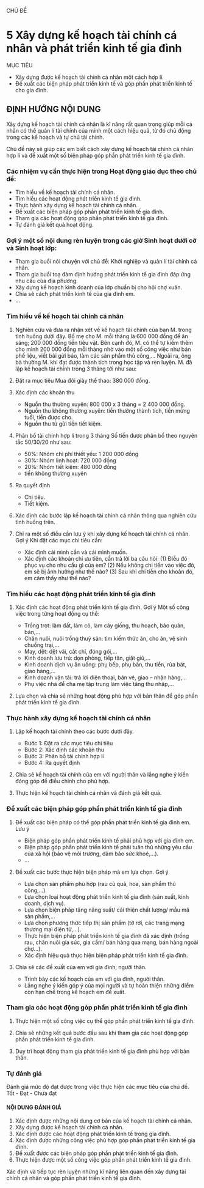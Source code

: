 CHỦ ĐỀ
# 5 Xây dựng kế hoạch tài chính cá nhân và phát triển kinh tế gia đình

MỤC TIÊU
* Xây dựng được kế hoạch tài chính cá nhân một cách hợp lí.
* Đề xuất các biện pháp phát triển kinh tế và góp phần phát triển kinh tế cho gia đình.

## ĐỊNH HƯỚNG NỘI DUNG
Xây dựng kế hoạch tài chính cá nhân là kĩ năng rất quan trọng giúp mỗi cá nhân có thể quản lí tài chính của mình một cách hiệu quả, từ đó chủ động trong các kế hoạch và tự chủ tài chính.

Chủ đề này sẽ giúp các em biết cách xây dựng kế hoạch tài chính cá nhân hợp lí và đề xuất một số biện pháp góp phần phát triển kinh tế gia đình.

### Các nhiệm vụ cần thực hiện trong Hoạt động giáo dục theo chủ đề:
* Tìm hiểu về kế hoạch tài chính cá nhân.
* Tìm hiểu các hoạt động phát triển kinh tế gia đình.
* Thực hành xây dựng kế hoạch tài chính cá nhân.
* Đề xuất các biện pháp góp phần phát triển kinh tế gia đình.
* Tham gia các hoạt động góp phần phát triển kinh tế gia đình.
* Tự đánh giá kết quả hoạt động.

### Gợi ý một số nội dung rèn luyện trong các giờ Sinh hoạt dưới cờ và Sinh hoạt lớp:
* Tham gia buổi nói chuyện với chủ đề: Khởi nghiệp và quản lí tài chính cá nhân.
* Tham gia buổi toạ đàm định hướng phát triển kinh tế gia đình đáp ứng nhu cầu của địa phương.
* Xây dựng kế hoạch kinh doanh của lớp chuẩn bị cho hội chợ xuân.
* Chia sẻ cách phát triển kinh tế của gia đình em.
* ...

### Tìm hiểu về kế hoạch tài chính cá nhân
1. Nghiên cứu và đưa ra nhận xét về kế hoạch tài chính của bạn M. trong tình huống dưới đây.
Bố mẹ cho M. mỗi tháng là 600 000 đồng để ăn sáng; 200 000 đồng tiền tiêu vặt. Bên cạnh đó, M. có thể tự kiếm thêm cho mình 200 000 đồng mỗi tháng nhờ vào một số công việc như bán phế liệu, viết bài gửi báo, làm các sản phẩm thủ công,... Ngoài ra, ông bà thường M. khi đạt được thành tích trong học tập và rèn luyện. M. đã lập kế hoạch tài chính trong 3 tháng tới như sau:

1. Đặt ra mục tiêu
   Mua đôi giày thể thao: 380 000 đồng.

2. Xác định các khoản thu
   * Nguồn thu thường xuyên: 800 000 x 3 tháng = 2 400 000 đồng.
   * Nguồn thu không thường xuyên: tiền thưởng thành tích, tiền mừng tuổi, tiền được cho.
   * Nguồn thu từ gửi tiền tiết kiệm.

3. Phân bổ tài chính hợp lí trong 3 tháng
   Số tiền được phân bổ theo nguyên tắc 50/30/20 như sau:
   * 50%: Nhóm chi phí thiết yếu: 1 200 000 đồng
   * 30%: Nhóm linh hoạt: 720 000 đồng
   * 20%: Nhóm tiết kiệm: 480 000 đồng
   + tiền không thường xuyên

4. Ra quyết định
   * Chi tiêu.
   * Tiết kiệm.

2. Xác định các bước lập kế hoạch tài chính cá nhân thông qua nghiên cứu tình huống trên.

3. Chỉ ra một số điều cần lưu ý khi xây dựng kế hoạch tài chính cá nhân.
   Gợi ý
   Khi đặt các mục chi tiêu cần:
   - Xác định cái mình cần và cái mình muốn.
   - Xác định các khoản chi ưu tiên, cần trả lời ba câu hỏi:
     (1) Điều đó phục vụ cho nhu cầu gì của em?
     (2) Nếu không chi tiền vào việc đó, em sẽ bị ảnh hưởng như thế nào?
     (3) Sau khi chi tiền cho khoản đó, em cảm thấy như thế nào?

### Tìm hiểu các hoạt động phát triển kinh tế gia đình
1. Xác định các hoạt động phát triển kinh tế gia đình.
   Gợi ý
   Một số công việc trong từng hoạt động cụ thể:
   - Trồng trọt: làm đất, làm cỏ, làm cây giống, thu hoạch, bảo quản, bán,...
   - Chăn nuôi, nuôi trồng thuỷ sản: tìm kiếm thức ăn, cho ăn, vệ sinh chuồng trại,...
   - May, dệt: dệt vải, cắt chỉ, đóng gói,...
   - Kinh doanh lưu trú: dọn phòng, tiếp tân, giặt giũ,...
   - Kinh doanh dịch vụ ăn uống: phụ bếp, phụ bàn, thu tiền, rửa bát, giao hàng,...
   - Kinh doanh vận tải: trả lời điện thoại, bán vé, giao – nhận hàng,...
   - Phụ việc nhà để cha mẹ tập trung làm việc tăng thu nhập,...

2. Lựa chọn và chia sẻ những hoạt động phù hợp với bản thân để góp phần phát triển kinh tế gia đình.

### Thực hành xây dựng kế hoạch tài chính cá nhân
1. Lập kế hoạch tài chính theo các bước dưới đây.
   * Bước 1: Đặt ra các mục tiêu chi tiêu
   * Bước 2: Xác định các khoản thu
   * Bước 3: Phân bổ tài chính hợp lí
   * Bước 4: Ra quyết định

2. Chia sẻ kế hoạch tài chính của em với người thân và lắng nghe ý kiến đóng góp để điều chỉnh cho phù hợp.
3. Thực hiện kế hoạch tài chính cá nhân và đánh giá kết quả.

### Đề xuất các biện pháp góp phần phát triển kinh tế gia đình
1. Đề xuất các biện pháp có thể góp phần phát triển kinh tế gia đình em.
   Lưu ý
   - Biện pháp góp phần phát triển kinh tế phải phù hợp với gia đình em.
   - Biện pháp góp phần phát triển kinh tế phải tuân thủ những yêu cầu của xã hội (bảo vệ môi trường, đảm bảo sức khoẻ,...).
   - ...

2. Đề xuất các bước thực hiện biện pháp mà em lựa chọn.
   Gợi ý
   - Lựa chọn sản phẩm phù hợp (rau củ quả, hoa, sản phẩm thủ công,...).
   - Lựa chọn loại hoạt động phát triển kinh tế gia đình (sản xuất, kinh doanh, dịch vụ).
   - Lựa chọn biện pháp tăng năng suất/ cải thiện chất lượng/ mẫu mã sản phẩm,...
   - Lựa chọn phương thức tiếp thị sản phẩm (tờ rơi, các trang mạng thương mại điện tử,...).
   - Thực hiện biện pháp phát triển kinh tế gia đình đã xác định (trồng rau, chăn nuôi gia súc, gia cầm/ bán hàng qua mạng, bán hàng ngoài chợ...).
   - Xác định hiệu quả thực hiện biện pháp phát triển kinh tế gia đình.

3. Chia sẻ các đề xuất của em với gia đình, người thân.
   - Trình bày các kế hoạch của em với gia đình, người thân.
   - Lắng nghe ý kiến góp ý của mọi người và tự hoàn thiện những điểm còn hạn chế trong kế hoạch em đề xuất.

### Tham gia các hoạt động góp phần phát triển kinh tế gia đình
1. Thực hiện một số công việc cụ thể góp phần phát triển kinh tế gia đình.

2. Chia sẻ những kết quả bước đầu sau khi tham gia các hoạt động góp phần phát triển kinh tế gia đình.
3. Duy trì hoạt động tham gia phát triển kinh tế gia đình phù hợp với bản thân.

### Tự đánh giá
Đánh giá mức độ đạt được trong việc thực hiện các mục tiêu của chủ đề.
Tốt - Đạt - Chưa đạt

#### NỘI DUNG ĐÁNH GIÁ
1. Xác định được những nội dung cơ bản của kế hoạch tài chính cá nhân.
2. Xây dựng được kế hoạch tài chính cá nhân.
3. Xác định được các hoạt động phát triển kinh tế trong gia đình.
4. Xác định được những công việc phù hợp góp phần phát triển kinh tế gia đình.
5. Đề xuất được các biện pháp góp phần phát triển kinh tế gia đình.
6. Thực hiện được một số công việc góp phần phát triển kinh tế gia đình.

Xác định và tiếp tục rèn luyện những kĩ năng liên quan đến xây dựng tài chính cá nhân và góp phần phát triển kinh tế gia đình.
